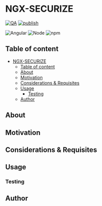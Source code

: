 # NGX-SECURIZE

[![QA](https://github.com/candyman00/angular-securize/actions/workflows/QA.js.yml/badge.svg)](https://github.com/candyman00/angular-securize/actions/workflows/QA.js.yml)
[![publish](https://github.com/candyman00/angular-securize/actions/workflows/npm-publish.yml/badge.svg)](https://github.com/candyman00/angular-securize/actions/workflows/npm-publish.yml)

![Angular](https://badgen.net/badge/Angular/12/red)
![Node](https://badgen.net/badge/node/14/green)
![npm](https://badgen.net/badge/icon/6/green?icon=npm&label)

## Table of content

- [NGX-SECURIZE](#ngx-securize)
  - [Table of content](#table-of-content)
  - [About](#about)
  - [Motivation](#motivation)
  - [Considerations & Requisites](#considerations--requisites)
  - [Usage](#usage)
    - [Testing](#testing)
  - [Author](#author)

## About

## Motivation

## Considerations & Requisites

## Usage

### Testing

## Author
